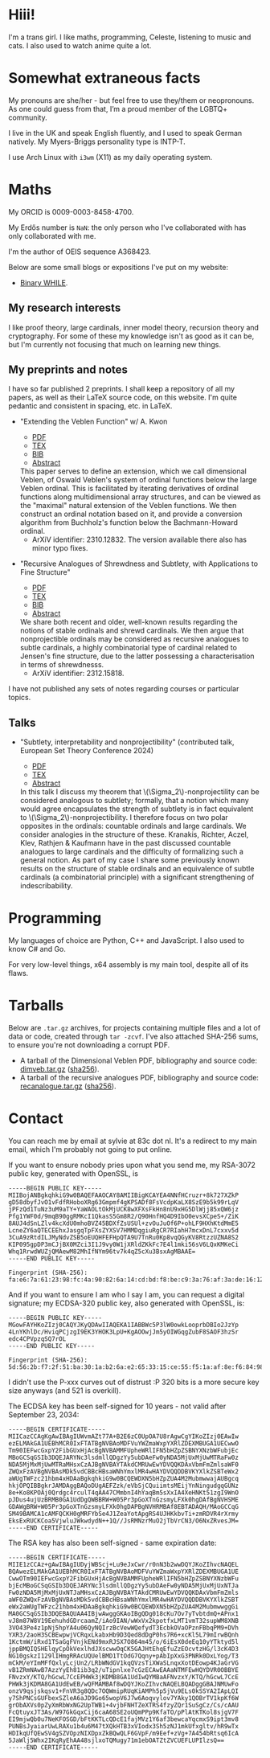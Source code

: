 <!-- MathJax, Bootstrap and jQuery CDNs -->

<script type="text/javascript" src="https://cdnjs.cloudflare.com/ajax/libs/mathjax/2.7.3/MathJax.js?config=TeX-AMS-MML_HTMLorMML"></script>
<script src="https://ajax.googleapis.com/ajax/libs/jquery/3.7.1/jquery.min.js"></script>
<script src="https://maxcdn.bootstrapcdn.com/bootstrap/3.4.1/js/bootstrap.min.js"></script>
<link rel="stylesheet" href="https://maxcdn.bootstrapcdn.com/bootstrap/3.4.1/css/bootstrap.min.css">

# Hiii!

I'm a trans girl. I like maths, programming, Celeste, listening to music and cats. I also used to watch anime quite a lot.

# Somewhat extraneous facts

My pronouns are she/her - but feel free to use they/them or neopronouns. As one could guess from that, I’m a proud member of the LGBTQ+ community.

I live in the UK and speak English fluently, and I used to speak German natively. My Myers-Briggs personality type is INTP-T.

I use Arch Linux with `i3wm` (X11) as my daily operating system.

# Maths

My ORCID is 0009-0003-8458-4700.

My Erdős number is `NaN`: the only person who I've collaborated with has only collaborated with me.

I'm the author of OEIS sequence A368423.

Below are some small blogs or expositions I've put on my website:

- [Binary WHILE](blog/BW.md).

## My research interests

I like proof theory, large cardinals, inner model theory, recursion theory and cryptography. For some of these my knowledge isn't as good as it can be, but I'm currently not focusing that much on learning new things.

## My preprints and notes

I have so far published 2 preprints. I shall keep a repository of all my papers, as well as their LaTeX source code, on this website. I'm quite pedantic and consistent in spacing, etc. in LaTeX.

- "Extending the Veblen Function" w/ A. Kwon
  - [PDF](papers/DimVeb/Dimensional_Veblen.pdf)
  - [TEX](papers/DimVeb/main.tex)
  - [BIB](papers/DimVeb/main.bib)
  - <a data-toggle="collapse" href="#collapseAbstract1" role="button" aria-expanded="false" aria-controls="collapseAbstract1">Abstract</a>

  <div class="collapse" id="collapseAbstract1">

  <div class="card card-body">
    This paper serves to define an extension, which we call dimensional Veblen, of Oswald Veblen's system of ordinal functions below the large Veblen ordinal. This is facilitated by iterating derivatives of ordinal functions along multidimensional array structures, and can be viewed as the "maximal" natural extension of the Veblen functions. We then construct an ordinal notation based on it, and provide a conversion algorithm from Buchholz's function below the Bachmann-Howard ordinal.
  </div>
  </div>

  - ArXiV identifier: 2310.12832. The version available there also has minor typo fixes.

- "Recursive Analogues of Shrewdness and Subtlety, with Applications to Fine Structure"
  - [PDF](papers/RecAnalogue/Recursive_Analogues_of_Shrewdness_and_Subtlety__with_Applications_to_Fine_Structure.pdf)
  - [TEX](papers/RecAnalogue/main.tex)
  - [BIB](papers/RecAnalogue/main.bib)
  - <a data-toggle="collapse" href="#collapseAbstract2" role="button" aria-expanded="false" aria-controls="collapseAbstract2">Abstract</a>

  <div class="collapse" id="collapseAbstract2">

  <div class="card card-body">
    We share both recent and older, well-known results regarding the notions of stable ordinals and shrewd cardinals. We then argue that nonprojectible ordinals may be considered as recursive analogues to subtle cardinals, a highly combinatorial type of cardinal related to Jensen's fine structure, due to the latter possessing a characterisation in terms of shrewdnesss.
  </div>
  </div>

  - ArXiV identifier: 2312.15818.

I have not published any sets of notes regarding courses or particular topics.

## Talks

- "Subtlety, interpretability and nonprojectibility" (contributed talk, European Set Theory Conference 2024)
  - [PDF](slides/RecSub/Slides.pdf)
  - [TEX](slides/RecSub/main.tex)
  - <a data-toggle="collapse" href="#collapseAbstract3" role="button" aria-expanded="false" aria-controls="collapseAbstract3">Abstract</a>

  <div class="collapse" id="collapseAbstract3">

  <div class="card card-body">
    In this talk I discuss my theorem that \(\Sigma_2\)-nonprojectility can be considered analogous to subtlety; formally, that a notion which many would agree encapsulates the strength of subtlety is in fact equivalent to \(\Sigma_2\)-nonprojectibility. I therefore focus on two polar opposites in the ordinals: countable ordinals and large cardinals. We consider analogies in the structure of these. Kranakis, Richter, Aczel, Klev, Rathjen & Kaufmann have in the past discussed countable analogues to large cardinals and the difficulty of formalizing such a general notion. As part of my case I share some previously known results on the structure of stable ordinals and an equivalence of subtle cardinals (a combinatorial principle) with a significant strengthening of indescribability.
  </div>
  </div>

# Programming

My languages of choice are Python, C++ and JavaScript. I also used to know C# and Go.

For very low-level things, x64 assembly is my main tool, despite all of its flaws.

# Tarballs

Below are `.tar.gz` archives, for projects containing multiple files and a lot of data or code, created through `tar -zcvf`. I've also attached SHA-256 sums, to ensure you're not downloading a corrupt PDF.

- A tarball of the Dimensional Veblen PDF, bibliography and source code: [dimveb.tar.gz](tarballs/dimveb.tar.gz) ([sha256](sha256sums/dimveb.tar.gz.sha256)).
- A tarball of the recursive analogues PDF, bibliography and source code: [recanalogue.tar.gz](tarballs/recanalogue.tar.gz) ([sha256](sha256sums/recanalogue.tar.gz.sha256)).

# Contact

You can reach me by email at sylvie at 83c dot nl. It's a redirect to my main email, which I'm probably not going to put online.

If you want to ensure nobody pries upon what you send me, my RSA-3072 public key, generated with OpenSSL, is

```
-----BEGIN PUBLIC KEY-----
MIIBojANBgkqhkiG9w0BAQEFAAOCAY8AMIIBigKCAYEA4NNfHCruzr+8k727XZkP
gD58dbyfJvO1vFdfRHoboXRg63Gmpmf4gKPSADf8FsVcdpKaLX8SzE9b5k99rLqV
jPFzQd1TuNz3uM9aTY+YaWAOLtOkMjUCK8wXFXsFkHn8nU9xHG5DlWjj85xQW6jz
Pfg1YWF0d/9mqB90ggRMKcI1QkasS5Gm8R2/Q90HnfHQ4D9IbO0evsXCpeS+/ZiK
8AUJ4dSnLZlv4kcXdU0mhoBVZ45BDXfZsUSUl+zvOuJuOf6P+ohLF9HXhKtdMmE5
LcneZY6aQTECEEhxJasgqTpFXsZYXSV7HMMDqgiuRgCR7RIahH7mcxDnL7cxxv5d
3CuA9zRtdILJMyNdvZSB5oEUQHFEFHpQTA9U7TnRu0Kp8vqQGyKV8RtzzUZNA8S2
KIP095gpDP3mCJjBX0MZci3I1J9vy0W1jXRldZKkFc7E4l1mki56sV6LQxKMKeCi
Whq1RrwdWUZjQMAewM82MhIfNYm96tv7k4qZ5cXu3BsxAgMBAAE=
-----END PUBLIC KEY-----

Fingerprint (SHA-256): fa:e6:7a:61:23:98:fc:4a:90:82:6a:14:cd:bd:f8:be:c9:3a:76:af:3a:de:16:12:97:6e:93:1c:d5:8e:ab:36
```

And if you want to ensure I am who I say I am, you can request a digital signature; my ECDSA-320 public key, also generated with OpenSSL, is:

```
-----BEGIN PUBLIC KEY-----
MGowFAYHKoZIzj0CAQYJKyQDAwIIAQEKA1IABBWc5P3lW0owkLooprbDBIo2JzYp
4LnYKhlDc/HviqPCjzgI9EK3YHOK3LpU+KgAOOwjJm5yOIWGqgZubF8SAOF3hzSr
edc4CPVpzqSQ7rOL
-----END PUBLIC KEY-----

Fingerprint (SHA-256): 5d:56:2b:f7:2f:51:ba:30:1a:b2:6a:e2:65:33:15:ce:55:f5:1a:af:8e:f6:84:98:74:ac:24:13:29:61:0d:6f
```

I didn't use the P-xxx curves out of distrust :P 320 bits is a more secure key size anyways (and 521 is overkill).

The ECDSA key has been self-signed for 10 years - not valid after September 23, 2034:

```
-----BEGIN CERTIFICATE-----
MIICazCCAgKgAwIBAgIUWvmAZt77A+B2E6zC0UpOA7U8rAgwCgYIKoZIzj0EAwIw
ezELMAkGA1UEBhMCR0IxFTATBgNVBAoMDFVuYWZmaWxpYXRlZDEXMBUGA1UECwwO
Tm90IEFwcGxpY2FibGUxHjAcBgNVBAMMFUpheWRlIFN5bHZpZSBNYXNzbWFubjEc
MBoGCSqGSIb3DQEJARYNc3lsdmllQDgzYy5ubDAeFw0yNDA5MjUxMjUwMTRaFw0z
NDA5MjMxMjUwMTRaMHsxCzAJBgNVBAYTAkdCMRUwEwYDVQQKDAxVbmFmZmlsaWF0
ZWQxFzAVBgNVBAsMDk5vdCBBcHBsaWNhYmxlMR4wHAYDVQQDDBVKYXlkZSBTeWx2
aWUgTWFzc21hbm4xHDAaBgkqhkiG9w0BCQEWDXN5bHZpZUA4M2MubmwwajAUBgcq
hkjOPQIBBgkrJAMDAggBAQoDUgAEFZzk/eVbSjCQuiimtsMEijYnNingudgqGUNz
8e+Ko8KPOAj0Qrdgc4rculT4qAA47CMmbnI4hYaqBm5sXxIA4XeHNKt51zgI9WnO
pJDus4ujUzBRMB0GA1UdDgQWBBRW+W05Pr3pGoXTnGzsmyLFXk0hgDAfBgNVHSME
GDAWgBRW+W05Pr3pGoXTnGzsmyLFXk0hgDAPBgNVHRMBAf8EBTADAQH/MAoGCCqG
SM49BAMCA1cAMFQCKH0gMRFYbSe4J1ZeaYotApgRS4UJHKkbvTi+zmRDVR4rXrmy
EksExRUCKCoa5VjwluJWkwdydN++1Q//JsRMNzrMuO2jTbVrCN3/O6NxZRvesJM=
-----END CERTIFICATE-----
```

The RSA key has also been self-signed - same expiration date:

```
-----BEGIN CERTIFICATE-----
MIIE1zCCAz+gAwIBAgIUDyjWBScj+Lu9eJxCwr/r0nN3b2wwDQYJKoZIhvcNAQEL
BQAwezELMAkGA1UEBhMCR0IxFTATBgNVBAoMDFVuYWZmaWxpYXRlZDEXMBUGA1UE
CwwOTm90IEFwcGxpY2FibGUxHjAcBgNVBAMMFUpheWRlIFN5bHZpZSBNYXNzbWFu
bjEcMBoGCSqGSIb3DQEJARYNc3lsdmllQDgzYy5ubDAeFw0yNDA5MjUxMjUxNTJa
Fw0zNDA5MjMxMjUxNTJaMHsxCzAJBgNVBAYTAkdCMRUwEwYDVQQKDAxVbmFmZmls
aWF0ZWQxFzAVBgNVBAsMDk5vdCBBcHBsaWNhYmxlMR4wHAYDVQQDDBVKYXlkZSBT
eWx2aWUgTWFzc21hbm4xHDAaBgkqhkiG9w0BCQEWDXN5bHZpZUA4M2MubmwwggGi
MA0GCSqGSIb3DQEBAQUAA4IBjwAwggGKAoIBgQDg018cKu7Ov7yTvbtdmQ+APnx1
vJ8m87W8V19EehuhdGDrcaamZ/iAo9IAN/wWxVx2kpotfxLMT1vmT32supWM8XNB
3VO43Pe4z1pNj5hpYA4u06QyNQIrzBcVewWQefydT3EcbkOVaOPznFBbqPM9+DVh
YXR3/2aoH3SCBEwpwjVCRqxLkabxHb9D3Qed8dDgP0hs7R6+xcKl5L79mIrwBQnh
1KctmW/iRxd1TSaGgFVnjkENd9mxRJSX7O864m45/o/6iEsX0deEq10yYTktyd5l
jppBMQIQSHElqyCpOkVexlhdJXscwwOqCK5GAJHtEhqEfuZzEOcvtzHG/l3cK4D3
NG10gskzI129lIHmgRRAcUQUelBMD1TtOdG7Qqny+pAbIpXxG3PNRk0DxLYog/T3
mCkM/eYImMFfQxlyLcjUn2/LRbWNdGV1kqQVzsTiXWaSLnqxXotDEowp4KJaGrVG
vB1ZRmNAwB7AzzYyEh81ib3q2/uTipnlxe7cGzECAwEAAaNTMFEwHQYDVR0OBBYE
FNvzxY/KTQ/hGcwL7CcEPHWk3jKDMB8GA1UdIwQYMBaAFNvzxY/KTQ/hGcwL7CcE
PHWk3jKDMA8GA1UdEwEB/wQFMAMBAf8wDQYJKoZIhvcNAQELBQADggGBAJNMUwFo
onzV9qsjskqsv1+FnVR3g8QDc7OQWmipRUqKiAMPh5p5jVu9ELs0kSSYA2IApLQI
y7ShPNCsGUFbexSZleA6aJD9Go65wopV6J7w6Aoqvylov7YAky1QOBrTV1kpKf6W
grObAXVs0pZyXmRbWxNG2UpTWB1+4vjbFNHTZeXTRS4fzyZQr1SuSgCz/Cs/cAAU
FcQtuyxJT3As/W97GkGqxCij6caA68SE2oUQmPPp9KfaTO/pPlAtKTKol8sjgV7F
EI9mjwQb0u7NeKFOSGD/bFtKKTLcQDcE1fajMVz1Y6af3bewcaYqcmxS9ipt3mv8
PUNBsJyaiarUwLRAXu1b4u6M47tXQkHTB3xVIodx3Sh5zNJ1mkUfxgltv/hR9wTx
HDIkqUfQEwSV4gSZVOpzNIXDpxZkBQwQLF6GVpF/m9Eef+zVg+7A454bRtsq6IcA
5JaWlj5Whx2IKqRyEhAA48sjlxoTQMugy71m1ebOATZtZVCUEFLUPIlzsQ==
-----END CERTIFICATE-----
```
